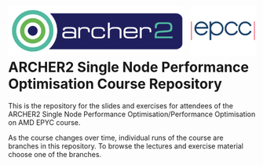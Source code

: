 <img src="./img/archer2_logo.png"  width="355" height="100" align="left" /> <img src="./img/epcc_logo.jpg" align="right" width="133" height="100" />

<br /><br /><br /><br />

# ARCHER2 Single Node Performance Optimisation Course Repository

This is the repository for the slides and exercises for attendees of the ARCHER2 Single Node Performance Optimisation/Performance Optimisation on AMD EPYC course.

As the course changes over time, individual runs of the course are branches in this repository. To browse the lectures and exercise material choose one of the branches.